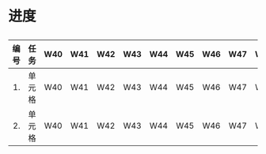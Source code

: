 # 进度

<h2>

|编号|任务|W40|W41|W42|W43|W44|W45|W46|W47|W48|W49|W50|W51|W52|
|-:  |:-:|:-:| :-:|:-:|:-:|:-:|:-:|:-:|:-:|:-:|:-:|:-:|:-:|:-:|
| 1.  | 单元格 |W40|W41|W42|W43|W44|W45|W46|W47|W48|W49|W50|W51|W52|
| 2.  | 单元格 |W40|W41|W42|W43|W44|W45|W46|W47|W48|W49|W50|W51|W52|

</h2>
